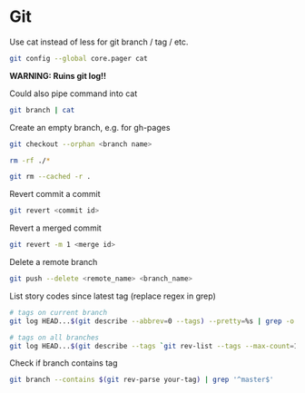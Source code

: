 # Git

Use cat instead of less for git branch / tag / etc.

```bash
git config --global core.pager cat
```

**WARNING: Ruins git log!!**

Could also pipe command into cat

```bash
git branch | cat
```

Create an empty branch, e.g. for gh-pages

```bash
git checkout --orphan <branch name>

rm -rf ./*

git rm --cached -r .
```

Revert commit a commit

```bash
git revert <commit id>
```

Revert a merged commit

```bash
git revert -m 1 <merge id>
```

Delete a remote branch

```bash
git push --delete <remote_name> <branch_name>
```

List story codes since latest tag (replace regex in grep)

```bash
# tags on current branch
git log HEAD...$(git describe --abbrev=0 --tags) --pretty=%s | grep -o 'BAU-\d*\|SUP-\d*' | sort -u

# tags on all branches
git log HEAD...$(git describe --tags `git rev-list --tags --max-count=1`) --pretty=%s | grep -o 'BAU-\d*\|SUP-\d*' | sort -u
```

Check if branch contains tag

```bash
git branch --contains $(git rev-parse your-tag) | grep '^master$'
```
